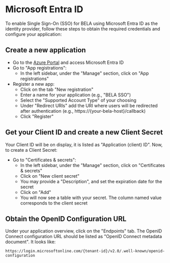 # Microsoft Entra ID
To enable Single Sign-On (SSO) for BELA using Microsoft Entra ID as the identity provider, follow these steps to obtain the required credentials and configure your application:

## Create a new application
- Go to the [Azure Portal](https://portal.azure.com/) and access Microsoft Entra ID
- Go to "App registrations":
  - In the left sidebar, under the "Manage" section, click on "App registrations"
- Register a new app:
  - Click on the tab "New registration"
  - Enter a name for your application (e.g., "BELA SSO")
  - Select the "Supported Account Type" of your choosing
  - Under "Redirect URIs" add the URI where users will be redirected after authentication (e.g., https://{your-bela-host}/callback)
  - Click "Register"

## Get your Client ID and create a new Client Secret
Your Client ID will be on display, it is listed as "Application (client) ID". Now, to create a Client Secret:
- Go to "Certificates & secrets":
  - In the left sidebar, under the "Manage" section, click on "Certificates & secrets"
  - Click on "New client secret"
  - You may provide a "Description", and set the expiration date for the secret
  - Click on "Add"
  - You will now see a table with your secret. The column named value corresponds to the client secret

## Obtain the OpenID Configuration URL
Under your application overview, click on the "Endpoints" tab. The OpenID Connect configuration URL should be listed as "OpenID Connect metadata document". It looks like:
```
https://login.microsoftonline.com/{tenant-id}/v2.0/.well-known/openid-configuration
```

